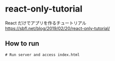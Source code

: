 # react-only-tutorial
React だけでアプリを作るチュートリアル https://sbfl.net/blog/2019/02/20/react-only-tutorial/

## How to run

```
# Run server and access index.html
```
